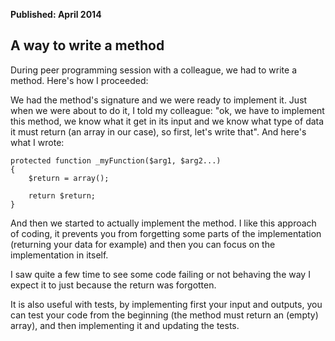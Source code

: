 <b>Published: April 2014</b>

## A way to write a method

During peer programming session with a colleague, we had to write a
method. Here's how I proceeded:

We had the method's signature and we were ready to implement it. Just when we
were about to do it, I told my colleague: "ok, we have to implement this method,
we know what it get in its input and we know what type of data it must return
(an array in our case), so first, let's write that". And here's what I wrote:

	protected function _myFunction($arg1, $arg2...)
	{
		$return = array();

		return $return;
	}

And then we started to actually implement the method.
I like this approach of coding, it prevents you from forgetting some parts of
the implementation (returning your data for example) and then you can focus on
the implementation in itself.

I saw quite a few time to see some code failing or not behaving the way I expect
it to just because the return was forgotten.

It is also useful with tests, by implementing first your input and outputs, you
can test your code from the beginning (the method must return an (empty) array),
and then implementing it and updating the tests.
